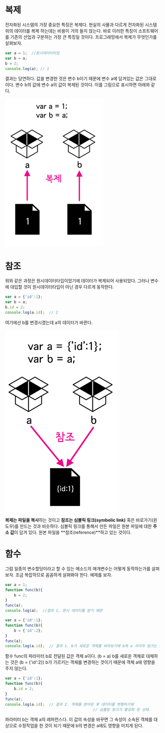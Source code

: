 # 복제

전자화된 시스템의 가장 중요한 특징은 복제다. 현실의 사물과 다르게 전자화된 시스템 위의 데이터를 복제 하는데는 비용이 거의 들지 않는다. 바로 이러한 특징이 소프트웨어를 기존의 산업과 구분하는 가장 큰 특징일 것이다. 프로그래밍에서 복제가 무엇인가를 살펴보자.

```jsx
var a = 1;  //원시데이터타입
var b = a;
b = 2;
console.log(a); // 1
```

결과는 당연하다. 값을 변경한 것은 변수 b이기 때문에 변수 a에 담겨있는 값은 그대로이다. 변수 b의 값에 변수 a의 값이 복제된 것이다. 이를 그림으로 표시하면 아래와 같다.

![.\복제/Untitled.png](.\복제/Untitled.png)

# 참조

위와 같은 과정은 원시데이터타입이었기에 데이터가 복제되어 사용되었다. 그러나 변수에 대입할 것이 원시데이터타입이 아닌 경우 다르게 동작한다.

```jsx
var a = {'id':1};
var b = a;
b.id = 2;
console.log(a.id);  // 2
```

여기에선 b를 변경시켰는데 a의 데이터가 바뀐다.

![.\복제/Untitled%201.png](.\복제/Untitled%201.png)

**복제는 파일을 복사**하는 것이고 **참조는 심볼릭 링크(symbolic link)** 혹은 바로가기(윈도우)를 만드는 것과 비슷하다. 심볼릭 링크를 통해서 만든 파일은 원본 파일에 대한 **주소 값**이 담겨 있다. 원본 파일을 **참조(reference)**하고 있는 것이다.

# 함수

그럼 일종의 변수할당이라고 할 수 있는 메소드의 매개변수는 어떻게 동작하는가를 살펴보자. 조금 복잡하므로 꼼꼼하게 살펴봐야 한다. 예제를 보자.

```jsx
var a = 1;
function func(b){
    b = 2;
}
func(a);
console.log(a);  //결과 1, 원시 데이터를 받기 때문
```

```jsx
var a = {'id':1};
function func(b){
    b = {'id':2};
}
func(a);
console.log(a.id);  // 결과 1. b가 새로운 객체를 바라보기에 b와 a 사이의 링크는 끊김.
```

함수 func의 파라미터 b로 전달된 값은 객체 a이다. (b = a) b를 새로운 객체로 대체하는 것은 (b = {'id':2}) b가 가르키는 객체를 변경하는 것이기 때문에 객체 a에 영향을 주지 않는다.

```jsx
var a = {'id':1};
function func(b){
    b.id = 2;
}
func(a);
console.log(a.id);  // 결과 2. 객체를 받아온 후 데이터를 변형하기에 
										// 심볼링 링크가 활성화 된 상태.
```

파라미터 b는 객체 a의 레퍼런스다. 이 값의 속성을 바꾸면 그 속성이 소속된 객체를 대상으로 수정작업을 한 것이 되기 때문에 b의 변경은 a에도 영향을 미치게 된다.